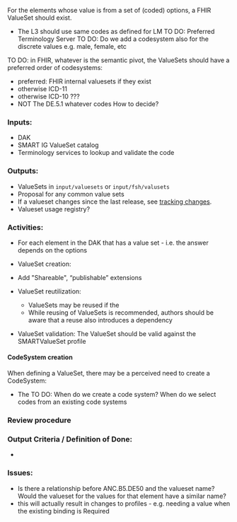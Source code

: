 
For the elements whose value is from a set of (coded) options, a FHIR ValueSet should exist. 
* The L3 should use same codes as defined for LM
TO DO: Preferred Terminology Server
TO DO: Do we add a codesystem also for the discrete values e.g. male, female, etc

TO DO: in FHIR, whatever is the semantic pivot, the ValueSets should have a preferred order of codesystems:
* preferred: FHIR internal valuesets if they exist
* otherwise ICD-11
* otherwise ICD-10
???
* NOT The DE.5.1 whatever codes
How to decide?

### **Inputs:** 


* DAK
* SMART IG ValueSet catalog
* Terminology services to lookup and validate the code


### **Outputs:**

* ValueSets in `input/valuesets` or `input/fsh/valusets` 
* Proposal for any common value sets
* If a valueset changes since the last release, see [tracking changes](tracking_changes.html).
* Valueset usage registry?



### **Activities:**

* For each element in the DAK that has a value set - i.e. the answer depends on the options


* ValueSet creation: 
* Add "Shareable", “publishable” extensions
* ValueSet reutilization:
  * ValueSets may be reused if the
  * While reusing of ValueSets is recommended, authors should be aware that a reuse also introduces a dependency
* ValueSet validation: The ValueSet should be valid against the SMARTValueSet profile

#### CodeSystem creation
When defining a ValueSet, there may be a perceived need to create a CodeSystem:
* The 
TO DO: When do we create a code system? When do we select codes from an existing code systems


### Review procedure


### **Output Criteria / Definition of Done:**

* 

### **Issues:**

* Is there a relationship before ANC.B5.DE50 and the valueset name? Would the valueset for the values for that element have a similar name?
* this will actually result in changes to profiles - e.g. needing a value when the existing binding is Required
